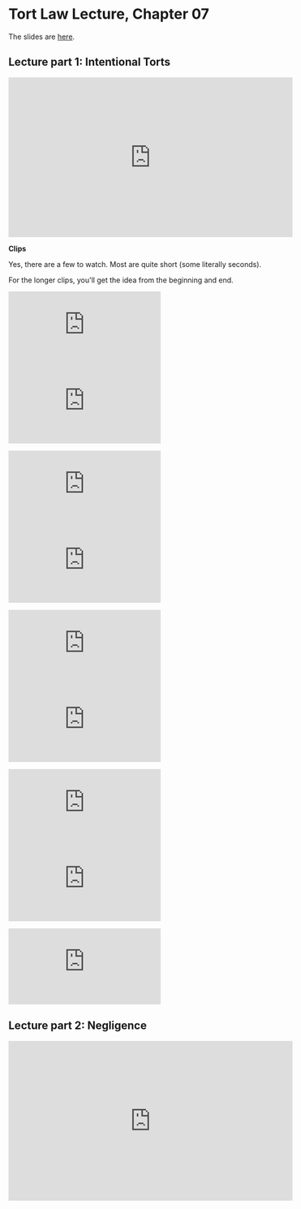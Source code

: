 # Tort Law Lecture, Chapter 07

The slides are [here](https://jlingwall.github.io/LegalEnvironment/slides/buslaw_slides_ch07_torts.html#1).

## Lecture part 1: Intentional Torts

<iframe width="560" height="315" src="https://www.youtube.com/embed/qoeF9Fh8d7U" frameborder="0" allow="accelerometer; autoplay; encrypted-media; gyroscope; picture-in-picture" allowfullscreen></iframe>

**Clips** 

Yes, there are a few to watch. Most are quite short (some literally seconds).

For the longer clips, you'll get the idea from the beginning and end. 

<iframe width="300"  src="https://www.youtube.com/embed/gOwhG_y0HQg" frameborder="0" allow="accelerometer; autoplay; encrypted-media; gyroscope; picture-in-picture" allowfullscreen></iframe>

<iframe width="300" src="https://www.youtube.com/embed/fmwnxTjphHA" frameborder="0" allow="accelerometer; autoplay; encrypted-media; gyroscope; picture-in-picture" allowfullscreen></iframe>


<p> </p>
<iframe width="300" src="https://www.youtube.com/embed/ddXUQu9RC4U" frameborder="0" allow="accelerometer; autoplay; encrypted-media; gyroscope; picture-in-picture" allowfullscreen></iframe>

<iframe width="300" src="https://www.youtube.com/embed/rxDK-gjx_48" frameborder="0" allow="accelerometer; autoplay; encrypted-media; gyroscope; picture-in-picture" allowfullscreen></iframe>

<p> </p>

<iframe width="300" src="https://www.youtube.com/embed/xRlRAyulN4o" frameborder="0" allow="accelerometer; autoplay; encrypted-media; gyroscope; picture-in-picture" allowfullscreen></iframe>

<iframe width="300" src="https://www.youtube.com/embed/gK0omJb6sa8" frameborder="0" allow="accelerometer; autoplay; encrypted-media; gyroscope; picture-in-picture" allowfullscreen></iframe>

<p> </p>

<iframe width="300" src="https://www.youtube.com/embed/ihQ1-LQOkns" frameborder="0" allow="accelerometer; autoplay; encrypted-media; gyroscope; picture-in-picture" allowfullscreen></iframe>


<iframe width="300" src="https://www.youtube.com/embed/uAERYfeiYBc" frameborder="0" allow="accelerometer; autoplay; encrypted-media; gyroscope; picture-in-picture" allowfullscreen></iframe>

<p> </p>

<iframe width="300" src="https://www.youtube.com/embed/WBaQwGTHCL8" frameborder="0" allow="accelerometer; autoplay; encrypted-media; gyroscope; picture-in-picture" allowfullscreen></iframe>


## Lecture part 2: Negligence

<iframe width="560" height="315" src="https://www.youtube.com/embed/HDDKvdZaYmY" frameborder="0" allow="accelerometer; autoplay; encrypted-media; gyroscope; picture-in-picture" allowfullscreen></iframe>



